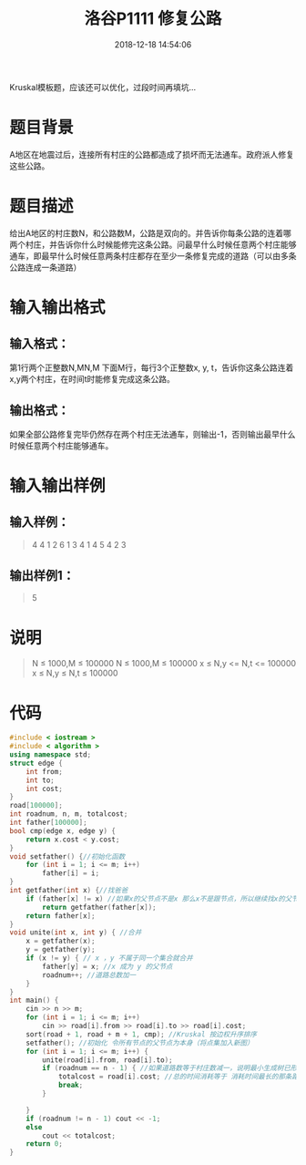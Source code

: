 ﻿---
title: 洛谷P1111 修复公路
date: 2018-12-18 14:54:06
tags: [数据结构,算法,并查集,克鲁斯卡尔,Kruskal,最小生成树,图论]
categories: 算法与数据结构
---

Kruskal模板题，应该还可以优化，过段时间再填坑...

# 题目背景
A地区在地震过后，连接所有村庄的公路都造成了损坏而无法通车。政府派人修复这些公路。

# 题目描述
给出A地区的村庄数N，和公路数M，公路是双向的。并告诉你每条公路的连着哪两个村庄，并告诉你什么时候能修完这条公路。问最早什么时候任意两个村庄能够通车，即最早什么时候任意两条村庄都存在至少一条修复完成的道路（可以由多条公路连成一条道路）

# 输入输出格式
## 输入格式：
第1行两个正整数N,MN,M
下面M行，每行3个正整数x, y, t，告诉你这条公路连着x,y两个村庄，在时间t时能修复完成这条公路。

## 输出格式：
如果全部公路修复完毕仍然存在两个村庄无法通车，则输出-1，否则输出最早什么时候任意两个村庄能够通车。
<!-- more --> 
# 输入输出样例
## 输入样例： 
> 4 4
> 1 2 6
> 1 3 4
> 1 4 5
> 4 2 3
## 输出样例1： 
> 5

# 说明
> N ≤ 1000,M ≤ 100000 N ≤ 1000,M ≤ 100000
> x ≤ N,y <= N,t <= 100000 x ≤ N,y ≤ N,t ≤ 100000

# 代码
```CPP
#include < iostream >
#include < algorithm >
using namespace std;
struct edge {
    int from;
    int to;
    int cost;
}
road[100000];
int roadnum, n, m, totalcost;
int father[100000];
bool cmp(edge x, edge y) {
    return x.cost < y.cost;
}
void setfather() {//初始化函数
    for (int i = 1; i <= m; i++)
        father[i] = i;
}
int getfather(int x) {//找爸爸
    if (father[x] != x) //如果x的父节点不是x 那么x不是跟节点，所以继续找x的父节点的父节点
        return getfather(father[x]);
    return father[x];
}
void unite(int x, int y) { //合并
    x = getfather(x);
    y = getfather(y);
    if (x != y) { // x ，y 不属于同一个集合就合并
        father[y] = x; //x 成为 y 的父节点
        roadnum++; //道路总数加一
    }
}
int main() {
    cin >> n >> m;
    for (int i = 1; i <= m; i++)
        cin >> road[i].from >> road[i].to >> road[i].cost;
    sort(road + 1, road + m + 1, cmp); //Kruskal 按边权升序排序
    setfather(); //初始化 令所有节点的父节点为本身（将点集加入新图）
    for (int i = 1; i <= m; i++) {
        unite(road[i].from, road[i].to); 
        if (roadnum == n - 1) { //如果道路数等于村庄数减一，说明最小生成树已形成
            totalcost = road[i].cost; //总的时间消耗等于 消耗时间最长的那条路的时间消耗
            break;
        }

    }
    if (roadnum != n - 1) cout << -1; 
    else
        cout << totalcost;
    return 0;
}
```